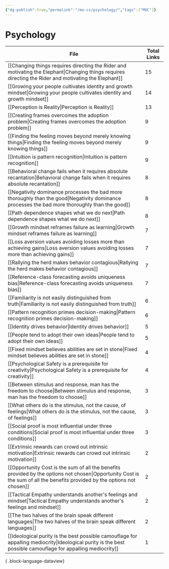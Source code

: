 ```yaml
---
{"dg-publish":true,"permalink":"/mo-cs/psychology/","tags":["MOC"]}
---
```


# Psychology

| File                                                                                                                                                                          | Total Links |
| ----------------------------------------------------------------------------------------------------------------------------------------------------------------------------- | ----------- |
| [[Changing things requires directing the Rider and motivating the Elephant\|Changing things requires directing the Rider and motivating the Elephant]]                     | 15          |
| [[Growing your people cultivates identity and growth mindset\|Growing your people cultivates identity and growth mindset]]                                                 | 14          |
| [[Perception is Reality\|Perception is Reality]]                                                                                                                           | 13          |
| [[Creating frames overcomes the adoption problem\|Creating frames overcomes the adoption problem]]                                                                         | 9           |
| [[Finding the feeling moves beyond merely knowing things\|Finding the feeling moves beyond merely knowing things]]                                                         | 9           |
| [[Intuition is pattern recognition\|Intuition is pattern recognition]]                                                                                                     | 9           |
| [[Behavioral change fails when it requires absolute recantation\|Behavioral change fails when it requires absolute recantation]]                                           | 8           |
| [[Negativity dominance processes the bad more thoroughly than the good\|Negativity dominance processes the bad more thoroughly than the good]]                             | 8           |
| [[Path dependence shapes what we do next\|Path dependence shapes what we do next]]                                                                                         | 8           |
| [[Growth mindset reframes failure as learning\|Growth mindset reframes failure as learning]]                                                                               | 7           |
| [[Loss aversion values avoiding losses more than achieving gains\|Loss aversion values avoiding losses more than achieving gains]]                                         | 7           |
| [[Rallying the herd makes behavior contagious\|Rallying the herd makes behavior contagious]]                                                                               | 7           |
| [[Reference-class forecasting avoids uniqueness bias\|Reference-class forecasting avoids uniqueness bias]]                                                                 | 7           |
| [[Familiarity is not easily distinguished from truth\|Familiarity is not easily distinguished from truth]]                                                                 | 6           |
| [[Pattern recognition primes decision-making\|Pattern recognition primes decision-making]]                                                                                 | 6           |
| [[Identity drives behavior\|Identity drives behavior]]                                                                                                                     | 5           |
| [[People tend to adopt their own ideas\|People tend to adopt their own ideas]]                                                                                             | 5           |
| [[Fixed mindset believes abilities are set in stone\|Fixed mindset believes abilities are set in stone]]                                                                   | 4           |
| [[Psychological Safety is a prerequisite for creativity\|Psychological Safety is a prerequisite for creativity]]                                                           | 4           |
| [[Between stimulus and response, man has the freedom to choose\|Between stimulus and response, man has the freedom to choose]]                                             | 3           |
| [[What others do is the stimulus, not the cause, of feelings\|What others do is the stimulus, not the cause, of feelings]]                                                 | 3           |
| [[Social proof is most influential under three conditions\|Social proof is most influential under three conditions]]                                                       | 3           |
| [[Extrinsic rewards can crowd out intrinsic motivation\|Extrinsic rewards can crowd out intrinsic motivation]]                                                             | 2           |
| [[Opportunity Cost is the sum of all the benefits provided by the options not chosen\|Opportunity Cost is the sum of all the benefits provided by the options not chosen]] | 2           |
| [[Tactical Empathy understands another's feelings and mindset\|Tactical Empathy understands another's feelings and mindset]]                                               | 2           |
| [[The two halves of the brain speak different languages\|The two halves of the brain speak different languages]]                                                           | 2           |
| [[Ideological purity is the best possible camouflage for appalling mediocrity\|Ideological purity is the best possible camouflage for appalling mediocrity]]               | 1           |

{ .block-language-dataview}
